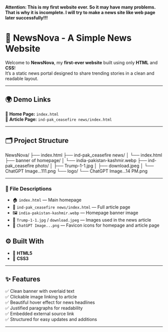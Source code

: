 #### Attention: This is my first website ever. So it may have many problems. That is why it is incomplete. I will try to make a news site like web page later successfully!!!


# 📰 NewsNova - A Simple News Website

Welcome to **NewsNova**, my **first-ever website** built using only **HTML** and **CSS**!  
It’s a static news portal designed to share trending stories in a clean and readable layout.

---

## 🌍 Demo Links

🔗 **Home Page:** `index.html`  
📰 **Article Page:** `ind-pak_ceasefire news/index.html`

---

## 🗂️ Project Structure

NewsNova/
├── index.html
├── ind-pak_ceasefire news/
│ └── index.html
├── banner of homepage/
│ └── india-pakistan-kashmir.webp
├── ind-pak_ceasefire photo/
│ ├── Trump-1-1.jpg
│ ├── download.jpeg
│ └── ChatGPT Image...111.png
└── logo/
└── ChatGPT Image...14 PM.png

---


### 🧾 File Descriptions

- 🏠 `index.html` — Main homepage  
- 📰 `ind-pak_ceasefire news/index.html` — Full article page  
- 🖼️ `india-pakistan-kashmir.webp` — Homepage banner image  
- 📸 `Trump-1-1.jpg` / `download.jpeg` — Images used in the news article  
- 🧊 `ChatGPT Image...png` — Favicon icons for homepage and article page


## ⚙️ Built With

- 🧱 **HTML5**
- 🎨 **CSS3**

---

## ✨ Features

✅ Clean banner with overlaid text  
✅ Clickable image linking to article  
✅ Beautiful hover effect for news headlines  
✅ Justified paragraphs for readability  
✅ Embedded external source link  
✅ Structured for easy updates and additions

---

